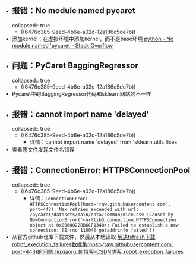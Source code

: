 - ## 报错：No module named pycaret
  collapsed:: true
	- ((6476c385-9eed-4b6e-a02c-12a186c5de7b))
- 添加kernel：在虚拟环境中添加kernel，而不是base环境 [python - No module named 'pycaret - Stack Overflow](https://stackoverflow.com/questions/68310729/no-module-named-pycaret)
- ## 问题：PyCaret BaggingRegressor
  collapsed:: true
	- ((6476c385-9eed-4b6e-a02c-12a186c5de7b))
- Pycaret中的BaggingRegressor代码和sklearn网站的不一样
- ## 报错：cannot import name 'delayed'
  collapsed:: true
	- ((6476c385-9eed-4b6e-a02c-12a186c5de7b))
		- 详情：cannot import name 'delayed' from 'sklearn.utils.fixes
- 查看原文件发现文件名错误
- ## 报错：ConnectionError: HTTPSConnectionPool
  collapsed:: true
	- ((6476c385-9eed-4b6e-a02c-12a186c5de7b))
		- 详情：`ConnectionError: HTTPSConnectionPool(host='raw.githubusercontent.com', port=443): Max retries exceeded with url: /pycaret/datasets/main/data/common/mice.csv (Caused by NewConnectionError('<urllib3.connection.HTTPSConnection object at 0x0000022BB6CF1340>: Failed to establish a new connection: [Errno 11004] getaddrinfo failed'))`
- 从官方github仓库下载文件，然后从本地读取 [解决tsfresh下载robot_execution_failures数据集(host=‘raw.githubusercontent.com‘, port=443)的问题_liuxiaoru_的博客-CSDN博客_robot_execution_failures](https://blog.csdn.net/liuxiaoru_/article/details/120026576)